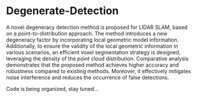 # Degenerate-Detection
A novel degeneracy detection method is proposed for LIDAR SLAM, based on a point-to-distribution approach. The method introduces a new degeneracy factor by incorporating local geometric model information. Additionally, to ensure the validity of the local geometric information in various scenarios, an efficient voxel segmentation strategy is designed, leveraging the density of the point cloud distribution. Comparative analysis demonstrates that the proposed method achieves higher accuracy and robustness compared to existing methods. Moreover, it effectively mitigates noise interference and reduces the occurrence of false detections.


Code is being organized, stay tuned...
